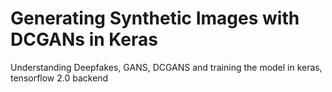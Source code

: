 # Generating Synthetic Images with DCGANs in Keras
 Understanding Deepfakes, GANS, DCGANS and training the model in keras, tensorflow 2.0 backend
